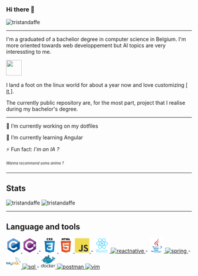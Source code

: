 ### Hi there 👋
<div align="left"> <img src="https://komarev.com/ghpvc/?username=tristandaffe&label=Profile%20views&color=0e75b6&style=flat" alt="tristandaffe" /> </div>

---

<p>I'm a graduated of a bachelior degree in computer science in Belgium. I'm more oriented towards web developpement but AI topics are very interessting to me.</p>
<img src="https://cdn.jsdelivr.net/gh/devicons/devicon/icons/linux/linux-original.svg" width="42" height="42"/>
<p>I land a foot on the linux world for about a year now and love customizing  <a href="https://github.com/TristanDaffe/dotfiles">[ it ]</a>.</p>

The currently public repository are, for the most part, project that I realise during my bachelor's degree. 

---

<div>
🔭 I’m currently working on my dotfiles

🌱 I’m currently learning Angular

⚡ Fun fact: _I'm an IA ?_
</div>

<sub><sup>_Wanna recommend some anime ?_</sup></sub>

---

<h2>Stats</h2>
<p>  
  <img src="https://github-readme-stats.vercel.app/api/?username=TristanDaffe&show_icons=true&theme=midnight-purple" alt="tristandaffe" width="45%"/>
  <img src="https://github-readme-streak-stats.herokuapp.com?user=TristanDaffe&theme=midnight-purple" alt="tristandaffe" width="45%"/>
</p>

---

<h2>Language and tools</h2>
<p> 
  <a href="https://www.cprogramming.com/" target="_blank" rel="noreferrer"> <img src="https://raw.githubusercontent.com/devicons/devicon/master/icons/c/c-original.svg" alt="c" width="40" height="40"/> </a> 
  <a href="https://www.w3schools.com/cs/" target="_blank" rel="noreferrer"> <img src="https://raw.githubusercontent.com/devicons/devicon/master/icons/csharp/csharp-original.svg" alt="csharp" width="40" height="40"/> </a> 
 - 
  <a href="https://www.w3schools.com/css/" target="_blank" rel="noreferrer"> <img src="https://raw.githubusercontent.com/devicons/devicon/master/icons/css3/css3-original-wordmark.svg" alt="css3" width="40" height="40"/> </a> 
  <a href="https://www.w3.org/html/" target="_blank" rel="noreferrer"> <img src="https://raw.githubusercontent.com/devicons/devicon/master/icons/html5/html5-original-wordmark.svg" alt="html5" width="40" height="40"/> </a>
  <a href="https://developer.mozilla.org/en-US/docs/Web/JavaScript" target="_blank" rel="noreferrer"> <img src="https://raw.githubusercontent.com/devicons/devicon/master/icons/javascript/javascript-original.svg" alt="javascript" width="40" height="40"/> </a> 
  - 
  <a href="https://reactjs.org/" target="_blank" rel="noreferrer"> <img src="https://raw.githubusercontent.com/devicons/devicon/master/icons/react/react-original-wordmark.svg" alt="react" width="40" height="40"/> </a> 
  <a href="https://reactnative.dev/" target="_blank" rel="noreferrer"> <img src="https://reactnative.dev/img/header_logo.svg" alt="reactnative" width="40" height="40"/> </a> 
 - 
  <a href="https://www.java.com" target="_blank" rel="noreferrer"> <img src="https://raw.githubusercontent.com/devicons/devicon/master/icons/java/java-original.svg" alt="java" width="40" height="40"/> </a> 
  <a href="https://spring.io/" target="_blank" rel="noreferrer"> <img src="https://www.vectorlogo.zone/logos/springio/springio-icon.svg" alt="spring" width="40" height="40"/> </a> 
 -
  <a href="https://www.mysql.com//" target="_blank" rel="noreferrer"> <img src="https://raw.githubusercontent.com/devicons/devicon/master/icons/mysql/mysql-original-wordmark.svg" alt="mysql" width="40" height="40"/> </a> 
  <a href="https://www.w3schools.com/sql/" target="_blank" rel="noreferrer"> <img src="https://cdn.jsdelivr.net/gh/devicons/devicon/icons/microsoftsqlserver/microsoftsqlserver-plain-wordmark.svg" alt="sql" width="40" height="40"/> </a> 
 -
  <a href="https://www.docker.com/" target="_blank" rel="noreferrer"> <img src="https://raw.githubusercontent.com/devicons/devicon/master/icons/docker/docker-original-wordmark.svg" alt="docker" width="40" height="40"/> </a> 
  <a href="https://postman.com" target="_blank" rel="noreferrer"> <img src="https://www.vectorlogo.zone/logos/getpostman/getpostman-icon.svg" alt="postman" width="40" height="40"/> </a>
  <a href="https://www.vim.org/" target="_blank3" rel="noreferrer"> <img src="https://cdn.jsdelivr.net/gh/devicons/devicon/icons/vim/vim-original.svg" alt="vim" width="40" height="40" /> </a>
</p>


